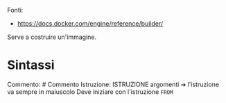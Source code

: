 <p> Fonti:

- https://docs.docker.com/engine/reference/builder/
</p>

Serve a costruire un'immagine.

# Sintassi
Commento: # Commento
Istruzione: ISTRUZIONE argomenti ➔ l'istruzione va sempre in maiuscolo
Deve iniziare con l'istruzione `FROM`
